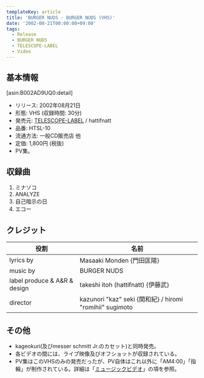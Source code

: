 ```yaml
---
templateKey: article
title: 'BURGER NUDS - BURGER NUDS (VHS)'
date: '2002-08-21T00:00:00+09:00'
tags:
  - Release
  - BURGER NUDS
  - TELESCOPE-LABEL
  - Video
---
```

## 基本情報

[asin:B002AD9UQ0:detail]

* リリース: 2002年08月21日
* 形態: VHS (収録時間: 30分)
* 発売元: [TELESCOPE-LABEL](/articles/label%3Atelescope) / hattifnatt
* 品番: HTSL-10
* 流通方法: 一般CD販売店 他
* 定価: 1,800円 (税抜)
* PV集。

## 収録曲

1. ミナソコ
2. ANALYZE
3. 自己暗示の日
4. エコー

## クレジット

役割|名前
-|-
lyrics by | Masaaki Monden {門田匡陽}
music by | BURGER NUDS
label produce & A&R & design | takeshi itoh (hattifnatt) {伊藤武}
director | kazunori "kaz" seki {関和紀} / hiromi "romihii" sugimoto

## その他

* kageokuri(及びmesser schmitt Jr.のカセット)と同時発売。
* 各ビデオの間には、ライブ映像及びオフショットが収録されている。
* PV集はこのVHSのみの発売だったが、PV自体はこれ以外に「AM4:00」「指輪」が制作されている。詳細は「[ミュージックビデオ](/articles/2016-01-13-081027)」の項を参照。
